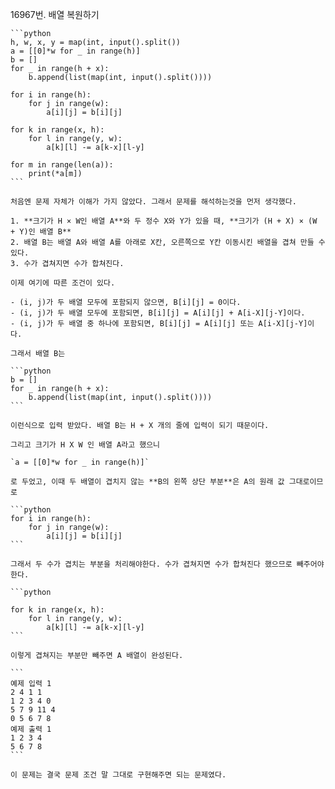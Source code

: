 16967번. 배열 복원하기
    
    ```python
    h, w, x, y = map(int, input().split())
    a = [[0]*w for _ in range(h)]
    b = []
    for _ in range(h + x):
        b.append(list(map(int, input().split())))
    
    for i in range(h):
        for j in range(w):
            a[i][j] = b[i][j]
    
    for k in range(x, h):
        for l in range(y, w):
            a[k][l] -= a[k-x][l-y]
    
    for m in range(len(a)):
        print(*a[m])
    ```
    
    처음엔 문제 자체가 이해가 가지 않았다. 그래서 문제를 해석하는것을 먼저 생각했다.
    
    1. **크기가 H × W인 배열 A**와 두 정수 X와 Y가 있을 때, **크기가 (H + X) × (W + Y)인 배열 B**
    2. 배열 B는 배열 A와 배열 A를 아래로 X칸, 오른쪽으로 Y칸 이동시킨 배열을 겹쳐 만들 수 있다.
    3. 수가 겹쳐지면 수가 합쳐진다.
    
    이제 여기에 따른 조건이 있다.
    
    - (i, j)가 두 배열 모두에 포함되지 않으면, B[i][j] = 0이다.
    - (i, j)가 두 배열 모두에 포함되면, B[i][j] = A[i][j] + A[i-X][j-Y]이다.
    - (i, j)가 두 배열 중 하나에 포함되면, B[i][j] = A[i][j] 또는 A[i-X][j-Y]이다.
    
    그래서 배열 B는
    
    ```python
    b = []
    for _ in range(h + x):
        b.append(list(map(int, input().split())))
    ```
    
    이런식으로 입력 받았다. 배열 B는 H + X 개의 줄에 입력이 되기 때문이다.
    
    그리고 크기가 H X W 인 배열 A라고 했으니
    
    `a = [[0]*w for _ in range(h)]`
    
    로 두었고, 이때 두 배열이 겹치지 않는 **B의 왼쪽 상단 부분**은 A의 원래 값 그대로이므로
    
    ```python
    for i in range(h):
        for j in range(w):
            a[i][j] = b[i][j]
    ```
    
    그래서 두 수가 겹치는 부분을 처리해야한다. 수가 겹쳐지면 수가 합쳐진다 했으므로 빼주어야한다.
    
    ```python
    
    for k in range(x, h):
        for l in range(y, w):
            a[k][l] -= a[k-x][l-y]
    ```
    
    이렇게 겹쳐지는 부분만 빼주면 A 배열이 완성된다.
    
    ```
    예제 입력 1 
    2 4 1 1
    1 2 3 4 0
    5 7 9 11 4
    0 5 6 7 8
    예제 출력 1 
    1 2 3 4
    5 6 7 8
    ```
    
    이 문제는 결국 문제 조건 말 그대로 구현해주면 되는 문제였다.
